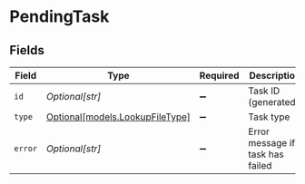 # PendingTask


## Fields

| Field                                                          | Type                                                           | Required                                                       | Description                                                    |
| -------------------------------------------------------------- | -------------------------------------------------------------- | -------------------------------------------------------------- | -------------------------------------------------------------- |
| `id`                                                           | *Optional[str]*                                                | :heavy_minus_sign:                                             | Task ID (generated).                                           |
| `type`                                                         | [Optional[models.LookupFileType]](../models/lookupfiletype.md) | :heavy_minus_sign:                                             | Task type                                                      |
| `error`                                                        | *Optional[str]*                                                | :heavy_minus_sign:                                             | Error message if task has failed                               |